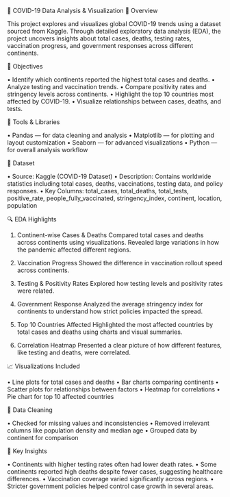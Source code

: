 🦠 COVID-19 Data Analysis & Visualization
📘 Overview

This project explores and visualizes global COVID-19 trends using a dataset sourced from Kaggle.
Through detailed exploratory data analysis (EDA), the project uncovers insights about total cases, deaths, testing rates, vaccination progress, and government responses across different continents.

🎯 Objectives

• Identify which continents reported the highest total cases and deaths.
• Analyze testing and vaccination trends.
• Compare positivity rates and stringency levels across continents.
• Highlight the top 10 countries most affected by COVID-19.
• Visualize relationships between cases, deaths, and tests.

🧰 Tools & Libraries

• Pandas — for data cleaning and analysis
• Matplotlib — for plotting and layout customization
• Seaborn — for advanced visualizations
• Python — for overall analysis workflow

📂 Dataset

• Source: Kaggle (COVID-19 Dataset)
• Description: Contains worldwide statistics including total cases, deaths, vaccinations, testing data, and policy responses.
• Key Columns: total_cases, total_deaths, total_tests, positive_rate, people_fully_vaccinated, stringency_index, continent, location, population

🔍 EDA Highlights

1. Continent-wise Cases & Deaths
Compared total cases and deaths across continents using visualizations.
Revealed large variations in how the pandemic affected different regions.

2. Vaccination Progress
Showed the difference in vaccination rollout speed across continents.

3. Testing & Positivity Rates
Explored how testing levels and positivity rates were related.

4. Government Response
Analyzed the average stringency index for continents to understand how strict policies impacted the spread.

5. Top 10 Countries Affected
Highlighted the most affected countries by total cases and deaths using charts and visual summaries.

6. Correlation Heatmap
Presented a clear picture of how different features, like testing and deaths, were correlated.

📈 Visualizations Included

• Line plots for total cases and deaths
• Bar charts comparing continents
• Scatter plots for relationships between factors
• Heatmap for correlations
• Pie chart for top 10 affected countries

🧹 Data Cleaning

• Checked for missing values and inconsistencies
• Removed irrelevant columns like population density and median age
• Grouped data by continent for comparison

🧠 Key Insights

• Continents with higher testing rates often had lower death rates.
• Some continents reported high deaths despite fewer cases, suggesting healthcare differences.
• Vaccination coverage varied significantly across regions.
• Stricter government policies helped control case growth in several areas.
